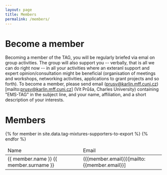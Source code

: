 ```yaml
---
layout: page
title: Members
permalink: /members/
---
```


# Become a member

Becoming a member of the TAG, you will be regularly briefed via emal on group activities. The group will also support you -- verbally, that is all we can do right now -- in all your activities where an exteranl support and expert opinion/consultation might be beneficial (organisation of meetings and workshops, networking activities, applications to grant projects and so forth). To become a member, please send email (prusv@karlin.mff.cuni.cz)[mailto:prusv@karlin.mff.cuni.cz] (Vít Průša, Charles University) containing "EMS-TAG" in the subject line, and your name, affiliation, and a short description of your interests.  


# Members

<table>

<thead>
<tr>
<td>
Name
</td>
<td>
Email
</td>
</tr>
</thead>
<tbody>
<tr>
{% for member in site.data.tag-mixtures-supporters-to-export %}
<td>
{{ member.name }}
{{ member.surname }}
</td>
<td>
({{member.email}})[mailto:{{member.email}}]
</td>
{% endfor %}
</tr>
</tbody>
</table>
